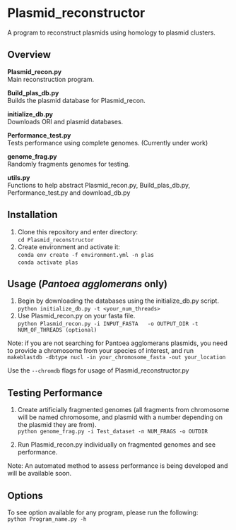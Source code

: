 # Plasmid_reconstructor
A program to reconstruct plasmids using homology to plasmid clusters.

## Overview

**Plasmid_recon.py**  
Main reconstruction program.

**Build_plas_db.py**  
Builds the plasmid database for Plasmid_recon.

**initialize_db.py**  
Downloads ORI and plasmid databases.

**Performance_test.py**  
Tests performance using complete genomes. (Currently under work) 

**genome_frag.py**  
Randomly fragments genomes for testing.

**utils.py**  
Functions to help abstract Plasmid_recon.py, Build_plas_db.py, Performance_test.py and download_db.py

## Installation
1. Clone this repository and enter directory:    
`cd Plasmid_reconstructor`
2. Create environment and activate it:    
`conda env create -f environment.yml -n plas`    
`conda activate plas`    

## Usage (_Pantoea agglomerans_ only)    
1. Begin by downloading the databases using the initialize_db.py script.    
`python initialize_db.py -t <your_num_threads>`    
2. Use Plasmid_recon.py on your fasta file.  
`python Plasmid_recon.py -i INPUT_FASTA   -o OUTPUT_DIR -t NUM_OF_THREADS (optional) `

Note: if you are not searching for Pantoea agglomerans plasmids, you need to provide a chromosome from your species of interest, and run  
`makeblastdb -dbtype nucl -in your_chromosome_fasta -out your_location`  

Use the `--chromdb` flags for usage of Plasmid_reconstructor.py

## Testing Performance
1. Create artificially fragmented genomes (all fragments from chromosome will be named chromosome, and plasmid with a number depending on the plasmid they are from).  
`python genome_frag.py -i Test_dataset -n NUM_FRAGS -o OUTDIR`

2. Run Plasmid_recon.py individually on fragmented genomes and see performance.

Note: An automated method to assess performance is being developed and will be available soon. 

## Options
To see option available for any program, please run the following:  
`python Program_name.py -h` 
